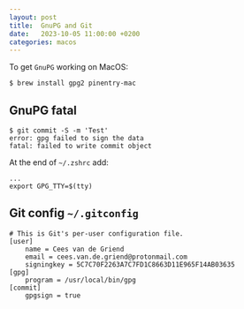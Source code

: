 ```yaml
---
layout: post
title:  GnuPG and Git
date:   2023-10-05 11:00:00 +0200
categories: macos
---
```

To get `GnuPG` working on MacOS:

```shell
$ brew install gpg2 pinentry-mac
```


## GnuPG fatal

```shell
$ git commit -S -m 'Test'
error: gpg failed to sign the data
fatal: failed to write commit object
```

At the end of `~/.zshrc` add:

```
...
export GPG_TTY=$(tty)
```


## Git config `~/.gitconfig`

```
# This is Git's per-user configuration file.
[user]
	name = Cees van de Griend
	email = cees.van.de.griend@protonmail.com
	signingkey = 5C7C70F2263A7C7FD1C8663D11E965F14AB03635
[gpg]
	program = /usr/local/bin/gpg
[commit]
	gpgsign = true
```